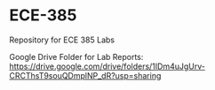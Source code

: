 # ECE-385
Repository for ECE 385 Labs

Google Drive Folder for Lab Reports: https://drive.google.com/drive/folders/1IDm4uJgUrv-CRCThsT9souQDmplNP_dR?usp=sharing
